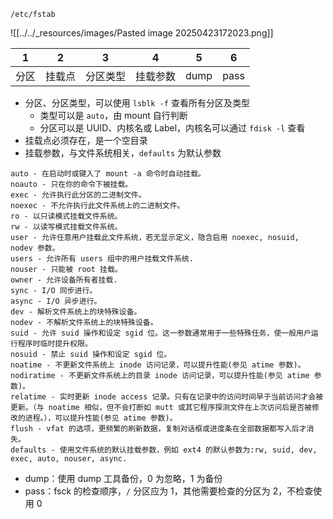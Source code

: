 `/etc/fstab`

![[../../_resources/images/Pasted image 20250423172023.png]]

| 1   | 2   | 3    | 4    | 5    | 6    |
| --- | --- | ---- | ---- | ---- | ---- |
| 分区  | 挂载点 | 分区类型 | 挂载参数 | dump | pass |
- 分区、分区类型，可以使用 `lsblk -f` 查看所有分区及类型
	- 类型可以是 `auto`，由 mount 自行判断
	- 分区可以是 UUID、内核名或 Label，内核名可以通过 `fdisk -l` 查看
- 挂载点必须存在，是一个空目录
- 挂载参数，与文件系统相关，`defaults` 为默认参数

``` title:"https://www.cnblogs.com/zhongguiyao/p/13947746.html"
auto - 在启动时或键入了 mount -a 命令时自动挂载。
noauto - 只在你的命令下被挂载。
exec - 允许执行此分区的二进制文件。
noexec - 不允许执行此文件系统上的二进制文件。
ro - 以只读模式挂载文件系统。
rw - 以读写模式挂载文件系统。
user - 允许任意用户挂载此文件系统，若无显示定义，隐含启用 noexec, nosuid, nodev 参数。
users - 允许所有 users 组中的用户挂载文件系统.
nouser - 只能被 root 挂载。
owner - 允许设备所有者挂载.
sync - I/O 同步进行。
async - I/O 异步进行。
dev - 解析文件系统上的块特殊设备。
nodev - 不解析文件系统上的块特殊设备。
suid - 允许 suid 操作和设定 sgid 位。这一参数通常用于一些特殊任务，使一般用户运行程序时临时提升权限。
nosuid - 禁止 suid 操作和设定 sgid 位。
noatime - 不更新文件系统上 inode 访问记录，可以提升性能(参见 atime 参数)。
nodiratime - 不更新文件系统上的目录 inode 访问记录，可以提升性能(参见 atime 参数)。
relatime - 实时更新 inode access 记录。只有在记录中的访问时间早于当前访问才会被更新。（与 noatime 相似，但不会打断如 mutt 或其它程序探测文件在上次访问后是否被修改的进程。），可以提升性能(参见 atime 参数)。
flush - vfat 的选项，更频繁的刷新数据，复制对话框或进度条在全部数据都写入后才消失。
defaults - 使用文件系统的默认挂载参数，例如 ext4 的默认参数为:rw, suid, dev, exec, auto, nouser, async.
```

- dump：使用 dump 工具备份，0 为忽略，1 为备份
- pass：fsck 的检查顺序，`/` 分区应为 1，其他需要检查的分区为 2，不检查使用 0